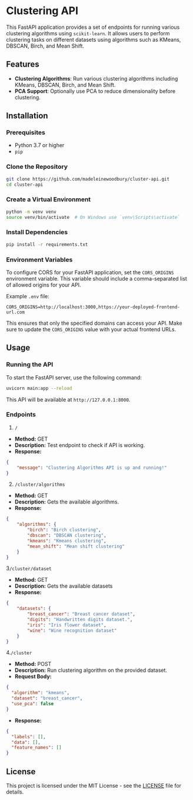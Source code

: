 # Clustering API

This FastAPI application provides a set of endpoints for running various clustering algorithms using `scikit-learn`. It allows users to perform clustering tasks on different datasets using algorithms such as KMeans, DBSCAN, Birch, and Mean Shift.

## Features

- **Clustering Algorithms**: Run various clustering algorithms including KMeans, DBSCAN, Birch, and Mean Shift.
- **PCA Support**: Optionally use PCA to reduce dimensionality before clustering.

## Installation

### Prerequisites

- Python 3.7 or higher
- `pip`

### Clone the Repository

```bash
git clone https://github.com/madeleinewoodbury/cluster-api.git
cd cluster-api
```

### Create a Virtual Environment
```bash
python -m venv venv
source venv/bin/activate  # On Windows use `venv\Scripts\activate`
```

### Install Dependencies
```bash
pip install -r requirements.txt
```

### Environment Variables
To configure CORS for your FastAPI application, set the `CORS_ORIGINS` environment variable. This variable should include a comma-separated list of allowed origins for your API. 

Example `.env` file:
```env
CORS_ORIGINS=http://localhost:3000,https://your-deployed-frontend-url.com
```
This ensures that only the specified domains can access your API. Make sure to update the `CORS_ORIGINS` value with your actual frontend URLs.
## Usage

### Running the API
To start the FastAPI server, use the following command:
```bash
uvicorn main:app --reload
```
This API will be available at `http://127.0.0.1:8000`.

### Endpoints
1. `/`
- **Method:** GET
- **Description:** Test endpoint to check if API is working.
- **Response:**
```json
{
    "message": "Clustering Algorithms API is up and running!"
}
```
2. `/cluster/algorithms`
- **Method:** GET
- **Description:** Gets the available algorithms.
- **Response:**
```json
{
    "algorithms": {
        "birch": "Birch clustering",
        "dbscan": "DBSCAN clustering",
        "kmeans": "Kmeans clustering",
        "mean_shift": "Mean shift clustering"
    }
}
```
3`/cluster/dataset`
- **Method:** GET
- **Description:** Gets the available datasets
- **Response:**
```json
{
    "datasets": {
        "breast_cancer": "Breast cancer dataset",
        "digits": "Handwritten digits dataset.",
        "iris": "Iris flower dataset",
        "wine": "Wine recognition dataset"
    }
}
```
4.`/cluster`
- **Method:** POST
- **Description:** Run clustering algorithm on the provided dataset.
- **Request Body:**
```json
{
  "algorithm": "kmeans",   
  "dataset": "breast_cancer", 
  "use_pca": false         
}
```
- **Response:**
```json
{
  "labels": [], 
  "data": [], 
  "feature_names": [] 
}
```

## License

This project is licensed under the MIT License - see the [LICENSE](LICENSE) file for details.
